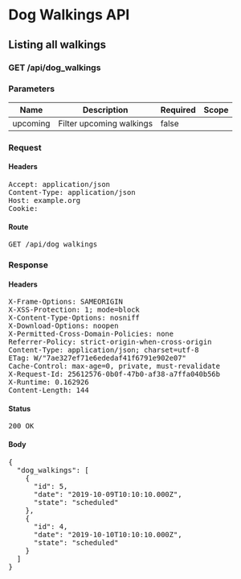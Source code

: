 # Dog Walkings API

## Listing all walkings

### GET /api/dog_walkings

### Parameters

| Name | Description | Required | Scope |
|------|-------------|----------|-------|
| upcoming | Filter upcoming walkings | false |  |

### Request

#### Headers

<pre>Accept: application/json
Content-Type: application/json
Host: example.org
Cookie: </pre>

#### Route

<pre>GET /api/dog_walkings</pre>

### Response

#### Headers

<pre>X-Frame-Options: SAMEORIGIN
X-XSS-Protection: 1; mode=block
X-Content-Type-Options: nosniff
X-Download-Options: noopen
X-Permitted-Cross-Domain-Policies: none
Referrer-Policy: strict-origin-when-cross-origin
Content-Type: application/json; charset=utf-8
ETag: W/&quot;7ae327ef71e6ededaf41f6791e902e07&quot;
Cache-Control: max-age=0, private, must-revalidate
X-Request-Id: 25612576-0b0f-47b0-af38-a7ffa040b56b
X-Runtime: 0.162926
Content-Length: 144</pre>

#### Status

<pre>200 OK</pre>

#### Body

<pre>{
  "dog_walkings": [
    {
      "id": 5,
      "date": "2019-10-09T10:10:10.000Z",
      "state": "scheduled"
    },
    {
      "id": 4,
      "date": "2019-10-10T10:10:10.000Z",
      "state": "scheduled"
    }
  ]
}</pre>

